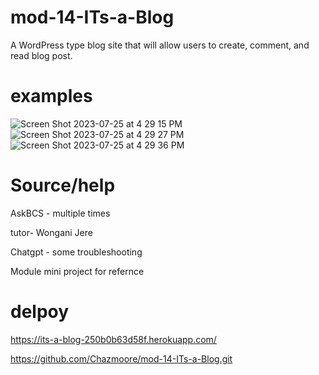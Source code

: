 # mod-14-ITs-a-Blog

A WordPress type blog site that will allow users to create, comment, and read blog post.

# examples
![Screen Shot 2023-07-25 at 4 29 15 PM](https://github.com/Chazmoore/mod-14-ITs-a-Blog/assets/120423513/86c8c512-ba10-4e4f-80b4-ff234cadfd25)
![Screen Shot 2023-07-25 at 4 29 27 PM](https://github.com/Chazmoore/mod-14-ITs-a-Blog/assets/120423513/7185fc1d-66c8-4546-9f66-8179203324fd)
![Screen Shot 2023-07-25 at 4 29 36 PM](https://github.com/Chazmoore/mod-14-ITs-a-Blog/assets/120423513/5f38a1b9-24f5-4abd-88ab-25bfa49c0daf)

# Source/help

AskBCS - multiple times

tutor- Wongani Jere

Chatgpt - some troubleshooting

Module mini project for refernce


# delpoy

https://its-a-blog-250b0b63d58f.herokuapp.com/

https://github.com/Chazmoore/mod-14-ITs-a-Blog.git
